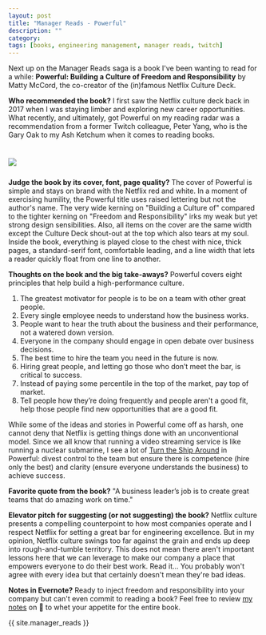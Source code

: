 ```yaml
---
layout: post
title: "Manager Reads - Powerful"
description: ""
category: 
tags: [books, engineering management, manager reads, twitch]
---
```


Next up on the Manager Reads saga is a book I've been wanting to read for a while: **Powerful: Building a Culture of Freedom and Responsibility** by Matty McCord, the co-creator of the (in)famous Netflix Culture Deck.

**Who recommended the book?** I first saw the Netflix culture deck back in 2017 when I was staying limber and exploring new career opportunities. What recently, and ultimately, got Powerful on my reading radar was a recommendation from a former Twitch colleague, Peter Yang, who is the Gary Oak to my Ash Ketchum when it comes to reading books.

<div>
    <img class="rounded-corners" style="max-width: 350px; border: 1px; margin-top: 24px;" src="{{ site.images2019 }}/01-14/powerful.jpg"/>
    <p class="caption-text" style="line-height: 1.5em; margin-bottom: 24px;"><strong></strong></p>
</div>

**Judge the book by its cover, font, page quality?** The cover of Powerful is simple and stays on brand with the Netflix red and white. In a moment of exercising humility, the Powerful title uses raised lettering but not the author's name. The very wide kerning on "Building a Culture of" compared to the tighter kerning on "Freedom and Responsibility" irks my weak but yet strong design sensibilities. Also, all items on the cover are the same width except the Culture Deck shout-out at the top which also tears at my soul. Inside the book, everything is played close to the chest with nice, thick pages, a standard-serif font, comfortable leading, and a line width that lets a reader quickly float from one line to another.

**Thoughts on the book and the big take-aways?** Powerful covers eight principles that help build a high-performance culture.

1. The greatest motivator for people is to be on a team with other great people.
1. Every single employee needs to understand how the business works.
1. People want to hear the truth about the business and their performance, not a watered down version.
1. Everyone in the company should engage in open debate over business decisions.
1. The best time to hire the team you need in the future is now.
1. Hiring great people, and letting go those who don’t meet the bar, is critical to success.
1. Instead of paying some percentile in the top of the market, pay top of market.
1. Tell people how they’re doing frequently and people aren't a good fit, help those people find new opportunities that are a good fit.

While some of the ideas and stories in Powerful come off as harsh, one cannot deny that Netflix is getting things done with an unconventional model. Since we all know that running a video streaming service is like running a nuclear submarine, I see a lot of [Turn the Ship Around][3] in Powerful: divest control to the team but ensure there is competence (hire only the best) and clarity (ensure everyone understands the business) to achieve success.

**Favorite quote from the book?** "A business leader’s job is to create great teams that do amazing work on time."

**Elevator pitch for suggesting (or not suggesting) the book?** Netflix culture presents a compelling counterpoint to how most companies operate and I respect Netflix for setting a great bar for engineering excellence. But in my opinion, Netflix culture swings too far against the grain and ends up deep into rough-and-tumble territory. This does not mean there aren't important lessons here that we can leverage to make our company a place that empowers everyone to do their best work. Read it... You probably won't agree with every idea but that certainly doesn't mean they're bad ideas.

**Notes in Evernote?** Ready to inject freedom and responsibility into your company but can't even commit to reading a book? Feel free to review [my notes][1] on 🐘 to whet your appetite for the entire book.

{{ site.manager_reads }}

[1]: https://www.evernote.com/l/AOSZ-iKHl59HlJoajEkuiwOihzhuRFZI8LQ
[3]: {{site.base_url}}/2018/12/24/turn-ship-around/
